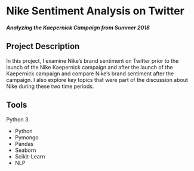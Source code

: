# **Nike Sentiment Analysis on Twitter**
***Analyzing the Kaepernick Campaign from Summer 2018***

## Project Description
In this project, I examine Nike’s brand sentiment on Twitter prior to the launch of the Nike Kaepernick campaign and after the launch of the Kaepernick campaign and compare Nike’s brand sentiment after the campaign. I also explore key topics that were part of the discussion about Nike during these two time periods.

## Tools
Python 3
- Python
- Pymongo
- Pandas
- Seaborn
- Scikit-Learn
- NLP